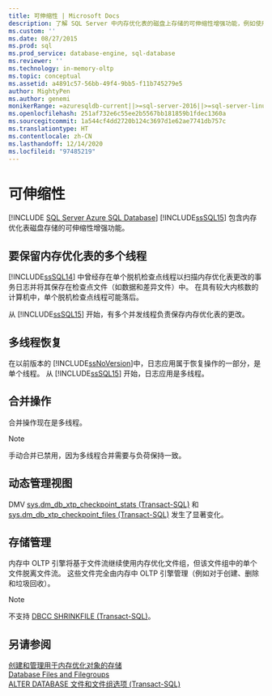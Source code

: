 ```yaml
---
title: 可伸缩性 | Microsoft Docs
description: 了解 SQL Server 中内存优化表的磁盘上存储的可伸缩性增强功能，例如使用多个线程来保留表。
ms.custom: ''
ms.date: 08/27/2015
ms.prod: sql
ms.prod_service: database-engine, sql-database
ms.reviewer: ''
ms.technology: in-memory-oltp
ms.topic: conceptual
ms.assetid: a4891c57-56bb-49f4-9bb5-f11b745279e5
author: MightyPen
ms.author: genemi
monikerRange: =azuresqldb-current||>=sql-server-2016||>=sql-server-linux-2017||=azuresqldb-mi-current
ms.openlocfilehash: 251af732e6c55ee2b5567bb181859b1fdec1360a
ms.sourcegitcommit: 1a544cf4dd2720b124c3697d1e62ae7741db757c
ms.translationtype: HT
ms.contentlocale: zh-CN
ms.lasthandoff: 12/14/2020
ms.locfileid: "97485219"
---
```

# <a name="scalability"></a>可伸缩性
[!INCLUDE [SQL Server Azure SQL Database](../../includes/applies-to-version/sql-asdb.md)]
[!INCLUDE[ssSQL15](../../includes/sssql15-md.md)] 包含内存优化表磁盘存储的可伸缩性增强功能。 

## <a name="multiple-threads-to-persist-memory-optimized-tables"></a>要保留内存优化表的多个线程  
  
[!INCLUDE[ssSQL14](../../includes/sssql14-md.md)] 中曾经存在单个脱机检查点线程以扫描内存优化表更改的事务日志并将其保存在检查点文件（如数据和差异文件）中。 在具有较大内核数的计算机中，单个脱机检查点线程可能落后。  
  
从 [!INCLUDE[ssSQL15](../../includes/sssql15-md.md)] 开始，有多个并发线程负责保存内存优化表的更改。  
  
## <a name="multi-threaded-recovery"></a>多线程恢复
在以前版本的 [!INCLUDE[ssNoVersion](../../includes/ssnoversion-md.md)]中，日志应用属于恢复操作的一部分，是单个线程。 从 [!INCLUDE[ssSQL15](../../includes/sssql15-md.md)] 开始，日志应用是多线程。  
  
## <a name="merge-operation"></a>合并操作  
合并操作现在是多线程。  
   
> [!NOTE]
> 手动合并已禁用，因为多线程合并需要与负荷保持一致。 

## <a name="dynamic-management-views"></a>动态管理视图  
DMV [sys.dm_db_xtp_checkpoint_stats (Transact-SQL)](../../relational-databases/system-dynamic-management-views/sys-dm-db-xtp-checkpoint-stats-transact-sql.md) 和 [sys.dm_db_xtp_checkpoint_files (Transact-SQL)](../../relational-databases/system-dynamic-management-views/sys-dm-db-xtp-checkpoint-files-transact-sql.md) 发生了显著变化。  

## <a name="storage-management"></a>存储管理
内存中 OLTP 引擎将基于文件流继续使用内存优化文件组，但该文件组中的单个文件脱离文件流。 这些文件完全由内存中 OLTP 引擎管理（例如对于创建、删除和垃圾回收）。 

> [!NOTE]
> 不支持 [DBCC SHRINKFILE (Transact-SQL)](../../t-sql/database-console-commands/dbcc-shrinkfile-transact-sql.md)。  
  
## <a name="see-also"></a>另请参阅   
[创建和管理用于内存优化对象的存储](../../relational-databases/in-memory-oltp/creating-and-managing-storage-for-memory-optimized-objects.md)     
[Database Files and Filegroups](../../relational-databases/databases/database-files-and-filegroups.md)    
[ALTER DATABASE 文件和文件组选项 (Transact-SQL)](../../t-sql/statements/alter-database-transact-sql-file-and-filegroup-options.md)    
